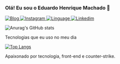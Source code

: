 ### Olá! Eu sou o Eduardo Henrique Machado 🧐

[![Blog](https://img.shields.io/badge/dev.edumachado-0A0A0A?style=for-the-badge&logo=devdotto&logoColor=white)
](https://www.edumachado.com)
[![Instagram](https://img.shields.io/badge/Instagram-E4405F?style=for-the-badge&logo=instagram&logoColor=white)
](https://www.instagram.com/eduardomachadoh/)
[![Linguage](https://img.shields.io/badge/JavaScript-323330?style=for-the-badge&logo=javascript&logoColor=F7DF1E)
](https://github.com/Edumachadoh)[![Linkedim](https://img.shields.io/badge/LinkedIn-0077B5?style=for-the-badge&logo=linkedin&logoColor=white)
](https://www.linkedin.com/in/eduardo-machado-742249242/)

![Anurag's GitHub stats](https://github-readme-stats.vercel.app/api?username=Edumachadoh&theme=great-gatsby&show_icons=true)


Tecnologias que eu uso no meu dia

[![Top Langs](https://github-readme-stats.vercel.app/api/top-langs/?username=Edumachadoh&layout=donut)](https://github.com/anuraghazra/github-readme-stats)

Apaixonado por tecnologia, front-end e counter-strike.
